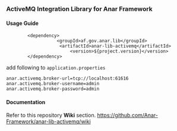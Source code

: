 ### ActiveMQ Integration Library for Anar Framework

#### Usage Guide

```
		<dependency>
	               <groupId>af.gov.anar.lib</groupId>
	                <artifactId>anar-lib-activemq</artifactId>
                        <version>${project.version}</version>
		</dependency>

```


add following to `application.properties`

```properties
anar.activemq.broker-url=tcp://localhost:61616
anar.activemq.broker-username=admin
anar.activemq.broker-password=admin
```


#### Documentation

Refer to this repository **Wiki** section.
https://github.com/Anar-Framework/anar-lib-activemq/wiki